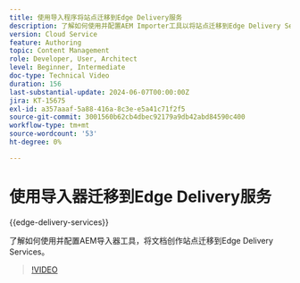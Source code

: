 ```yaml
---
title: 使用导入程序将站点迁移到Edge Delivery服务
description: 了解如何使用并配置AEM Importer工具以将站点迁移到Edge Delivery Services。
version: Cloud Service
feature: Authoring
topic: Content Management
role: Developer, User, Architect
level: Beginner, Intermediate
doc-type: Technical Video
duration: 156
last-substantial-update: 2024-06-07T00:00:00Z
jira: KT-15675
exl-id: a357aaaf-5a88-416a-8c3e-e5a41c71f2f5
source-git-commit: 3001560b62cb4dbec92179a9db42abd84590c400
workflow-type: tm+mt
source-wordcount: '53'
ht-degree: 0%

---
```


# 使用导入器迁移到Edge Delivery服务

{{edge-delivery-services}}

了解如何使用并配置AEM导入器工具，将文档创作站点迁移到Edge Delivery Services。

>[!VIDEO](https://video.tv.adobe.com/v/3429595/?learn=on)
